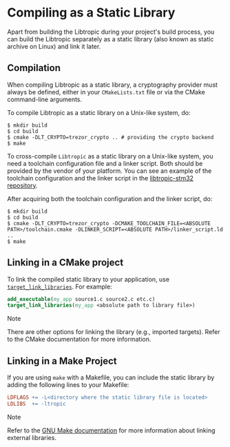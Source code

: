 # Compiling as a Static Library
Apart from building the Libtropic during your project's build process, you can build the Libtropic separately as a static library (also known as static archive on Linux) and link it later.

## Compilation
When compiling Libtropic as a static library, a cryptography provider must always be defined, either in your `CMakeLists.txt` file or via the CMake command-line arguments.

To compile Libtropic as a static library on a Unix-like system, do:

```shell
$ mkdir build
$ cd build
$ cmake -DLT_CRYPTO=trezor_crypto .. # providing the crypto backend
$ make
```

To cross-compile `Libtropic` as a static library on a Unix-like system, you need a toolchain configuration file and a linker script. Both should be provided by the vendor of your platform. You can see an example of the toolchain configuration and the linker script in the [libtropic-stm32 repository](https://github.com/tropicsquare/libtropic-stm32).

After acquiring both the toolchain configuration and the linker script, do:

```shell
$ mkdir build
$ cd build
$ cmake -DLT_CRYPTO=trezor_crypto -DCMAKE_TOOLCHAIN_FILE=<ABSOLUTE PATH>/toolchain.cmake -DLINKER_SCRIPT=<ABSOLUTE PATH>/linker_script.ld ..
$ make
```

## Linking in a CMake project
To link the compiled static library to your application, use [`target_link_libraries`](https://cmake.org/cmake/help/latest/command/target_link_libraries.html). For example:

```cmake
add_executable(my_app source1.c source2.c etc.c)
target_link_libraries(my_app <absolute path to library file>)
```

> [!NOTE]
> There are other options for linking the library (e.g., imported targets). Refer to the CMake documentation for more information.

## Linking in a Make Project
If you are using `make` with a Makefile, you can include the static library by adding the following lines to your Makefile:

```makefile
LDFLAGS += -L<directory where the static library file is located>
LDLIBS  += -ltropic
```

> [!NOTE]
> Refer to the [GNU Make documentation](https://www.gnu.org/software/make/manual/html_node/index.html) for more information about linking external libraries.